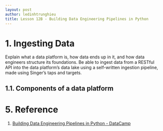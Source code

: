 ```yaml
---
layout: post
author: ledinhtrunghieu
title: Lesson 12B - Building Data Engineering Pipelines in Python
---
```


# 1. Ingesting Data

Explain what a data platform is, how data ends up in it, and how data engineers structure its foundations. Be able to ingest data from a RESTful API into the data platform’s data lake using a self-written ingestion pipeline, made using Singer’s taps and targets.

## 1.1. Components of a data platform










# 5. Reference

1. [Building Data Engineering Pipelines in Python - DataCamp](https://learn.datacamp.com/courses/building-data-engineering-pipelines-in-python)
